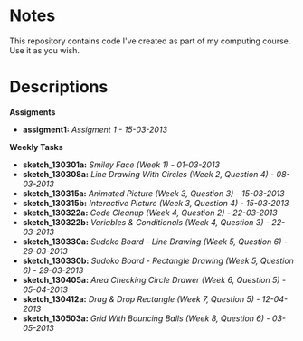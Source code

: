 Notes
=====

This repository contains code I've created as part of my computing course. Use it as you wish.

Descriptions
============

**Assigments**

 + **assigment1:** *Assigment 1 - 15-03-2013*

**Weekly Tasks**

 + **sketch_130301a:** *Smiley Face (Week 1) - 01-03-2013*
 + **sketch_130308a:** *Line Drawing With Circles (Week 2, Question 4) - 08-03-2013*
 + **sketch_130315a:** *Animated Picture (Week 3, Question 3) - 15-03-2013*
 + **sketch_130315b:** *Interactive Picture (Week 3, Question 4) - 15-03-2013*
 + **sketch_130322a:** *Code Cleanup (Week 4, Question 2) - 22-03-2013*
 + **sketch_130322b:** *Variables & Conditionals (Week 4, Question 3) - 22-03-2013*
 + **sketch_130330a:** *Sudoko Board - Line Drawing (Week 5, Question 6) - 29-03-2013*
 + **sketch_130330b:** *Sudoko Board - Rectangle Drawing (Week 5, Question 6) - 29-03-2013*
 + **sketch_130405a:** *Area Checking Circle Drawer (Week 6, Question 5) - 05-04-2013*
 + **sketch_130412a:** *Drag & Drop Rectangle (Week 7, Question 5) - 12-04-2013*
 + **sketch_130503a:** *Grid With Bouncing Balls (Week 8, Question 6) - 03-05-2013*
